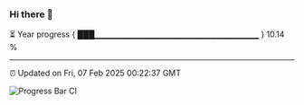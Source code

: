 ### Hi there 👋

⏳ Year progress { ███▁▁▁▁▁▁▁▁▁▁▁▁▁▁▁▁▁▁▁▁▁▁▁▁▁▁▁ } 10.14 %

---

⏰ Updated on Fri, 07 Feb 2025 00:22:37 GMT

![Progress Bar CI](https://github.com/liununu/liununu/workflows/Progress%20Bar%20CI/badge.svg)
